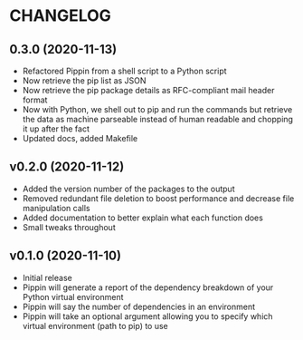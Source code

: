 # CHANGELOG

## 0.3.0 (2020-11-13)

* Refactored Pippin from a shell script to a Python script
* Now retrieve the pip list as JSON
* Now retrieve the pip package details as RFC-compliant mail header format
* Now with Python, we shell out to pip and run the commands but retrieve the data as machine parseable instead of human readable and chopping it up after the fact
* Updated docs, added Makefile

## v0.2.0 (2020-11-12)

* Added the version number of the packages to the output
* Removed redundant file deletion to boost performance and decrease file manipulation calls
* Added documentation to better explain what each function does
* Small tweaks throughout

## v0.1.0 (2020-11-10)

* Initial release
* Pippin will generate a report of the dependency breakdown of your Python virtual environment
* Pippin will say the number of dependencies in an environment
* Pippin will take an optional argument allowing you to specify which virtual environment (path to pip) to use
